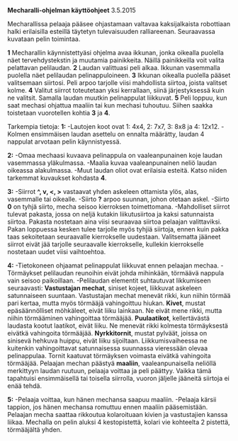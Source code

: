 **Mecharalli-ohjelman käyttöohjeet**  3.5.2015

Mecharallissa pelaaja pääsee ohjastamaan valtavaa kaksijalkaista robottiaan halki erilaisilla esteillä täytetyn tulevaisuuden ralliareenan. Seuraavassa kuvataan pelin toimintaa.

**1** Mecharallin käynnistettyäsi ohjelma avaa ikkunan, jonka oikealla puolella näet tervehdystekstin ja muutamia painikkeita. Näillä painikkeilla voit valita pelattavan pelilaudan.
**2** Laudan valittuasi peli alkaa. Ikkunan vasemmalla puolella näet pelilaudan pelinappuloineen. 
**3** Ikkunan oikealla puolella pääset valitsemaan siirtosi. Peli arpoo tarjolle viisi mahdollista siirtoa, joista valitset kolme. 
**4** Valitut siirrot toteutetaan yksi kerrallaan, siinä järjestyksessä kuin ne valitsit. Samalla laudan muutkin pelinappulat liikkuvat.
**5** Peli loppuu, kun saat mechasi ohjattua maaliin tai kun mechasi tuhoutuu. Siihen saakka toistetaan vuorotellen kohtia **3** ja **4**.

Tarkempia tietoja:
**1:**
-Lautojen koot ovat 1: 4x4, 2: 7x7, 3: 8x8 ja 4: 12x12. 
-Kolmen ensimmäisen laudan asettelu on ennalta määrätty, laudan 4 nappulat arvotaan pelin käynnistyessä.

**2:**
-Omaa mechaasi kuvaava pelinappula on vaaleanpunainen koje laudan vasemmassa yläkulmassa. 
-Maalia kuvaa vaaleanpunainen neliö laudan oikeassa alakulmassa. 
-Muut laudan oliot ovat erilaisia esteitä. Katso niiden tarkemmat kuvaukset kohdasta **4**.

**3:**
-Siirrot **^, v, <, >** vastaavat yhden askeleen ottamista ylös, alas, vasemmalle tai oikealle.
-Siirto **?** arpoo suunnan, johon otetaan askel.
-Siirto **0** on tyhjä siirto, mecha seisoo kierroksen toimettomana.
-Mahdolliset siirrot tulevat pakasta, jossa on neljä kutakin liikutusiirtoa ja kaksi satunnaista siirtoa. Pakasta nostetaan aina viisi seuraavaa siirtoa pelaajan valittaviksi. Pakan loppuessa kesken tulee tarjolle myös tyhjiä siirtoja, ennen kuin pakka taas sekoitetaan seuraavalle kierrokselle uudestaan. Valitsematta jääneet siirrot eivät jää tarjolle seuraavalle kierrokselle, kullekin kierrokselle nostetaan uudet viisi vaihtoehtoa.

**4:**
-Tietokoneen ohjaamat pelinappulat liikkuvat ennen pelaajan mechaa.
-Törmäykset pelilaudan reunoihin eivät johda mihinkään, törmäävä nappula vain seisoo paikoillaan.
-Pelilaudan elementit suhtautuvat likkumiseen seuraavasti:
**Vastustajan mechat**, siniset kojeet, liikkuvat askeleen satunnaiseen suuntaan. Vastustajan mechat menevät rikki, kun niihin törmää pari kertaa, mutta myös törmääjä vahingoittuu hiukan.
**Kivet**, mustat epäsäännölliset möhkäleet, eivät liiku lainkaan. Ne eivät mene rikki, mutta niihin törmääminen vahingoittaa törmääjää.
**Puulaatikot**, kellertävästä laudasta kootut laatikot, eivät liiku. Ne menevät rikki kolmesta törmäyksestä eivätkä vahingoita törmääjää.
**Nyrkkitornit**, mustat pylväät, joissa on sinisevä hehkuva huippu, eivät liiku sijoiltaan. Liikkumisvaiheessa ne kuitenkin vahingoittavat satunnaisessa suunnassa vieressään olevaa pelinappulaa. Tornit kaatuvat törmäyksen voimasta eivätkä vahingoita törmääjää.
Pelaajan mechan päästyä **maaliin**, vaaleanpunaisella neliöllä merkittyyn laudan ruutuun, pelaaja voittaa ja peli päättyy. Vaikka tämä tapahtuisi ensimmäisellä tai toisella siirrolla, vuoron jäljelle jääneitä siirtoja ei enää tehdä.

**5:**
-Pelaaja voittaa, kun hänen mechansa saapuu maaliin.
-Pelaaja kärsii tappion, jos hänen mechansa romuttuu ennen maaliin pääsemistään. Pelaajan mecha saattaa rikkoutua kolaroituaan kivien ja vastustajien kanssa liikaa. Mechalla on pelin aluksi 4 kestopistettä, kolari vie kohteelta 2 pistettä, törmääjältä yhden.
